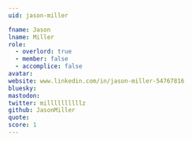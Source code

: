 ```yaml
---
uid: jason-miller

fname: Jason
lname: Miller
role:
  - overlord: true
  - member: false
  - accomplice: false
avatar: 
website: www.linkedin.com/in/jason-miller-54767816
bluesky: 
mastodon: 
twitter: millllllllllz
github: JasonMiller
quote: 
score: 1
---
```


